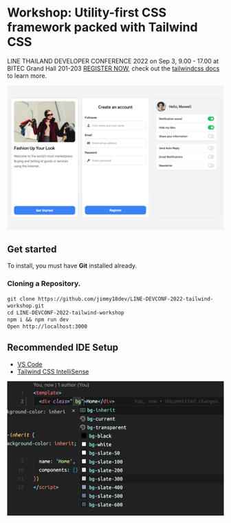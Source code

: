 # Workshop: Utility-first CSS framework packed with Tailwind CSS

LINE THAILAND DEVELOPER CONFERENCE 2022 on Sep 3, 9.00 - 17.00 at BITEC Grand Hall 201-203 [REGISTER NOW](https://linedeveloperth.web.app/linedevconf2022/register.html), check out the [tailwindcss docs](https://tailwindcss.com) to learn more.

![Workshop Utility-first CSS framework packed with Tailwind CSS](https://raw.githubusercontent.com/jimmy18dev/LINE-DEVCONF-2022-tailwind-workshop/main/screenshots/exmaple.png)

## Get started
To install, you must have **Git** installed already.

### Cloning a Repository.
```
git clone https://github.com/jimmy18dev/LINE-DEVCONF-2022-tailwind-workshop.git
cd LINE-DEVCONF-2022-tailwind-workshop
npm i && npm run dev
Open http://localhost:3000
```

## Recommended IDE Setup

- [VS Code](https://code.visualstudio.com/)
- [Tailwind CSS IntelliSense](https://marketplace.visualstudio.com/items?itemName=bradlc.vscode-tailwindcss)

![Tailwind CSS IntelliSense](https://raw.githubusercontent.com/jimmy18dev/LINE-DEVCONF-2022-tailwind-workshop/main/screenshots/tailwind-Intellisense.png)
